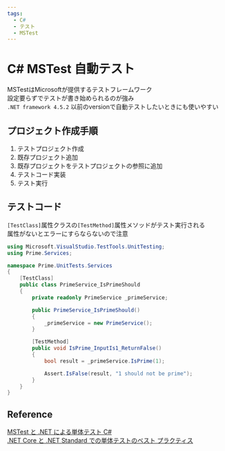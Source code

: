 ```yaml
---
tags:
  - C#
  - テスト
  - MSTest
---
```


# C# MSTest 自動テスト
MSTestはMicrosoftが提供するテストフレームワーク<br>
設定要らずでテストが書き始められるのが強み<br>
`.NET framework 4.5.2` 以前のversionで自動テストしたいときにも使いやすい

## プロジェクト作成手順
1. テストプロジェクト作成
2. 既存プロジェクト追加
3. 既存プロジェクトをテストプロジェクトの参照に追加
4. テストコード実装
5. テスト実行

## テストコード

`[TestClass]`属性クラスの`[TestMethod]`属性メソッドがテスト実行される<br>
属性がないとエラーにすらならないので注意
```C#
using Microsoft.VisualStudio.TestTools.UnitTesting;
using Prime.Services;

namespace Prime.UnitTests.Services
{
    [TestClass]
    public class PrimeService_IsPrimeShould
    {
        private readonly PrimeService _primeService;

        public PrimeService_IsPrimeShould()
        {
            _primeService = new PrimeService();
        }

        [TestMethod]
        public void IsPrime_InputIs1_ReturnFalse()
        {
            bool result = _primeService.IsPrime(1);

            Assert.IsFalse(result, "1 should not be prime");
        }
    }
}
```

## Reference
[MSTest と .NET による単体テスト C#](https://learn.microsoft.com/ja-jp/dotnet/core/testing/unit-testing-with-mstest)<br>
[.NET Core と .NET Standard での単体テストのベスト プラクティス](https://learn.microsoft.com/ja-jp/dotnet/core/testing/unit-testing-best-practices)<br>
